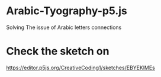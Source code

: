 # Arabic-Tyography-p5.js
Solving The issue of Arabic letters connections



# Check the sketch on 
https://editor.p5js.org/CreativeCoding1/sketches/EBYEKlMEs

